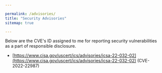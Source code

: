 ```yaml
---

permalink: /advisories/
title: "Security Advisories"
sitemap: true

---
```


Below are the CVE's ID assigned to me for reporting security vulnerabilities as a part of responsible disclosure. 

- [https://www.cisa.gov/uscert/ics/advisories/icsa-22-032-02](https://www.cisa.gov/uscert/ics/advisories/icsa-22-032-02) (CVE-2022-22987)